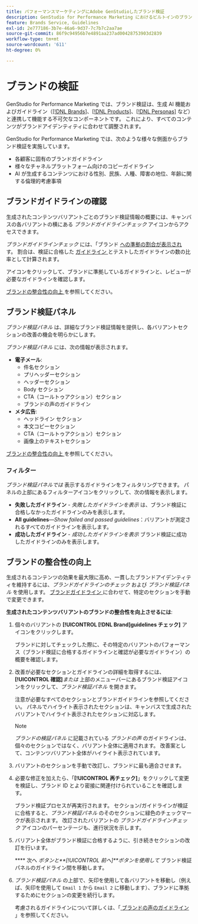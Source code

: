 ```yaml
---
title: パフォーマンスマーケティングにAdobe GenStudioしたブランド検証
description: GenStudio for Performance Marketing におけるビルトインのブランド検証システムの仕組みについて説明します。
feature: Brands Service, Guidelines
exl-id: 2e777186-3b7e-46a6-9d37-7c7b7c2aa7ae
source-git-commit: 86f9c94956b7e4891aa237ad00428753903d2839
workflow-type: tm+mt
source-wordcount: '611'
ht-degree: 0%

---
```


# ブランドの検証

GenStudio for Performance Marketing では、ブランド検証は、生成 AI 機能およびガイドライン（[[!DNL Brands]](/help/user-guide/guidelines/brands.md)、[[!DNL Products]](/help/user-guide/guidelines/products.md)、[[!DNL Personas]](/help/user-guide/guidelines/personas.md) など）と連携して機能する不可欠なコンポーネントです。 これにより、すべてのコンテンツがブランドアイデンティティに合わせて調整されます。

GenStudio for Performance Marketing では、次のような様々な側面からブランド検証を実施しています。

* 各顧客に固有のブランドガイドライン
* 様々なチャネルプラットフォーム向けのコピーガイドライン
* AI が生成するコンテンツにおける性別、民族、人種、障害の地位、年齢に関する倫理的考慮事項

## ブランドガイドラインの確認

生成されたコンテンツバリアントごとのブランド検証情報の概要には、キャンバスの各バリアントの横にある _ブランドガイドラインチェック_ アイコンからアクセスできます。

_ブランドガイドラインチェック_ には、「ブランド [ への準拠の割合が表示され ](brands.md) す。 割合は、検証に合格した [ ガイドライン ](overview.md) とテストしたガイドラインの数の比率として計算されます。

アイコンをクリックして、ブランドに準拠しているガイドラインと、レビューが必要なガイドラインを確認します。

[ ブランドの整合性の向上 ](#improve-brand-alignment) を参照してください。

## ブランド検証パネル

_ブランド検証パネル_ は、詳細なブランド検証情報を提供し、各バリアントセクションの改善の機会を明らかにします。

_ブランド検証パネル_ には、次の情報が表示されます。

* **電子メール**:
   * 件名セクション
   * プリヘッダーセクション
   * ヘッダーセクション
   * Body セクション
   * CTA（コールトゥアクション）セクション
   * ブランドの声のガイドライン
* **メタ広告**:
   * ヘッドライン セクション
   * 本文コピーセクション
   * CTA（コールトゥアクション）セクション
   * 画像上のテキストセクション

[ ブランドの整合性の向上 ](#improve-brand-alignment) を参照してください。

### フィルター

_ブランド検証パネルでは_ 表示するガイドラインをフィルタリングできます。 パネルの上部にあるフィルターアイコンをクリックして、次の情報を表示します。

* **失敗したガイドライン** - _失敗したガイドラインを表示_ は、ブランド検証に合格しなかったガイドラインのみを表示します。
* **All guidelines**—_Show failed and passed guidelines_：バリアントが測定されるすべてのガイドラインを表示します。
* **成功したガイドライン** - _成功したガイドラインを表示_ ブランド検証に成功したガイドラインのみを表示します。

<!-- The _Brand validation panel_ has different areas of focus for each content channel:

* Email - brand voice and channel compliance
* Images - application photography restrictions and other considerations -->

## ブランドの整合性の向上

生成されるコンテンツの効果を最大限に高め、一貫したブランドアイデンティティを維持するには、_ブランドガイドラインのチェック_ および _ブランド検証パネル_ を使用します。 [ ブランドガイドライン ](brands.md) に合わせて、特定のセクションを手動で変更できます。

**生成されたコンテンツバリアントのブランドの整合性を向上させるには**:

1. 個々のバリアントの **[!UICONTROL [!DNL Brand]guidelines チェック]** アイコンをクリックします。

   ブランドに対してチェックした際に、その特定のバリアントのパフォーマンス（ブランド検証に合格するガイドラインと確認が必要なガイドライン）の概要を確認します。

1. 改善が必要なセクションとガイドラインの詳細を取得するには、**[!UICONTROL 確認]**_または_ 上部のメニューバーにあるブランド検証アイコンをクリックして、_ブランド検証パネル_ を開きます。

   注意が必要なすべてのセクションとブランドガイドラインを参照してください。 パネルでハイライト表示されたセクションは、キャンバスで生成されたバリアントでハイライト表示されたセクションに対応します。

   >[!NOTE]
   >
   > _ブランドの検証パネル_ に記載されている _ブランドの声_ のガイドラインは、個々のセクションではなく、バリアント全体に適用されます。 改善案として、コンテンツバリアント全体がハイライト表示されています。

1. バリアントのセクションを手動で改訂し、ブランドに最も適合させます。

1. 必要な修正を加えたら、「**[!UICONTROL 再チェック]**」をクリックして変更を検証し、ブランド ID とより密接に関連付けられていることを確認します。

   ブランド検証プロセスが再実行されます。 セクション/ガイドラインが検証に合格すると、_ブランド検証パネル_ のそのセクションに緑色のチェックマークが表示されます。 改訂されたバリアントの _ブランドガイドラインチェック_ アイコンのパーセンテージも、進行状況を示します。

1. バリアント全体がブランド検証に合格するように、引き続きセクションの改訂を行います。

   **** 次へ _ボタンと&#x200B;**[!UICONTROL 前へ]**ボタンを使用して_ ブランド検証パネルのガイドライン間を移動します。

1. _ブランド検証パネル_ の上部で、矢印を使用して各バリアントを移動し（例えば、矢印を使用して `Email 1` から `Email 2` に移動します）、ブランドに準拠するためにセクションの変更を続行します。

   考慮されるガイドラインについて詳しくは、「[ ブランドの声のガイドライン ](/help/user-guide/guidelines/brands.md#brand-voice-guidelines)」を参照してください。
